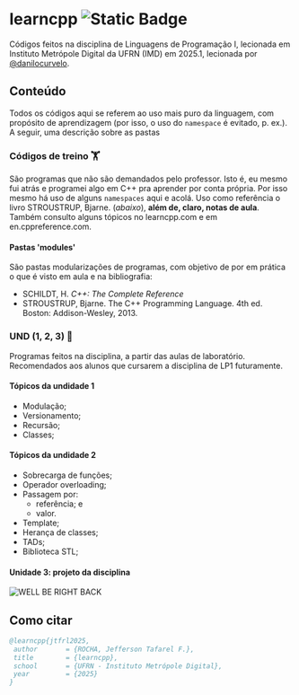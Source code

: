 # learncpp ![Static Badge](https://img.shields.io/badge/learning-black?style=plastic&logo=cplusplus&logoColor=blue&logoSize=auto&labelColor=black&color=004012)

Códigos feitos na disciplina de Linguagens de Programação I, lecionada em Instituto Metrópole Digital da UFRN (IMD) em 2025.1, lecionada por [@danilocurvelo](https://github.com/danilocurvelo).

## Conteúdo
Todos os códigos aqui se referem ao uso mais puro da linguagem, com propósito de aprendizagem (por isso, o uso do ```namespace``` é evitado, p. ex.). A seguir, uma descrição sobre as pastas

### Códigos de treino 🏋️
São programas que não são demandados pelo professor. Isto é, eu mesmo fui atrás e programei algo em C++ pra aprender por conta própria. Por isso mesmo há uso de alguns ```namespaces``` aqui e acolá. Uso como referência o livro STROUSTRUP, Bjarne. (_abaixo_), **além de, claro, notas de aula**. Também consulto alguns tópicos no learncpp.com e em en.cppreference.com. 

#### Pastas 'modules'
São pastas modularizações de programas, com objetivo de por em prática o que é visto em aula e na bibliografia:
- SCHILDT, H. _C++: The Complete Reference_
- STROUSTRUP, Bjarne. The C++ Programming Language. 4th ed. Boston: Addison-Wesley, 2013.

### UND (1, 2, 3) 🎯
Programas feitos na disciplina, a partir das aulas de laboratório. Recomendados aos alunos que cursarem a disciplina de LP1 futuramente.  

#### Tópicos da undidade 1
- Modulação;
- Versionamento;
- Recursão;
- Classes;

#### Tópicos da undidade 2
- Sobrecarga de funções;
- Operador overloading;
- Passagem por:
    - referência; e
    - valor.
- Template;
- Herança de classes;
- TADs;
- Biblioteca STL;

#### Unidade 3: projeto da disciplina 

![WELL BE RIGHT BACK](https://media0.giphy.com/media/v1.Y2lkPTc5MGI3NjExa2FvMGkxczk1NzJsNHkyaTZybHAwa3BqZzMwZHhpeWwyMnpyd28wZSZlcD12MV9pbnRlcm5hbF9naWZfYnlfaWQmY3Q9Zw/TGvKFTbhUSzsCI7lgQ/giphy.gif)

## Como citar 
``` bibtex
@learncpp{jtfrl2025,
 author       = {ROCHA, Jefferson Tafarel F.},
 title        = {learncpp},
 school       = {UFRN - Instituto Metrópole Digital},
 year         = {2025}
}
```

